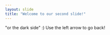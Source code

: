 ```yaml
---
layout: slide
title: "Welcome to our second slide!"
---
```

"or the dark side" :)
Use the left arrow to go back!
